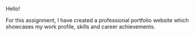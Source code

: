 Hello!

For this assignment, I have created a professional portfolio website which showcases my work profile, skills and career achievements.